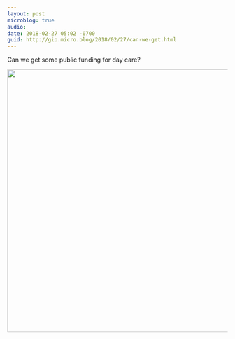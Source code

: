```yaml
---
layout: post
microblog: true
audio: 
date: 2018-02-27 05:02 -0700
guid: http://gio.micro.blog/2018/02/27/can-we-get.html
---
```

Can we get some public funding for day care?

<img src="http://microblog.stevegio.net/uploads/2018/6e5341c6c0.jpg" width="600" height="600" />
